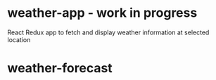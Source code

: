 # weather-app - work in progress
React Redux app to fetch and display weather information at selected location
# weather-forecast
